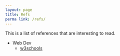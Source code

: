 ```yaml
---
layout: page
title: Refs
perma link: /refs/
---
```


This is a list of references that are interesting to read.

* Web Dev
	- [w3schools](https://www.w3schools.com)
